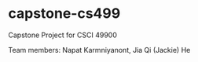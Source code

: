 # capstone-cs499
Capstone Project for CSCI 49900

Team members:
Napat Karmniyanont, 
Jia Qi (Jackie) He

